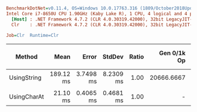 ``` ini

BenchmarkDotNet=v0.11.4, OS=Windows 10.0.17763.316 (1809/October2018Update/Redstone5)
Intel Core i7-8650U CPU 1.90GHz (Kaby Lake R), 1 CPU, 4 logical and 4 physical cores
  [Host] : .NET Framework 4.7.2 (CLR 4.0.30319.42000), 32bit LegacyJIT-v4.7.3324.0
  Clr    : .NET Framework 4.7.2 (CLR 4.0.30319.42000), 32bit LegacyJIT-v4.7.3324.0

Job=Clr  Runtime=Clr  

```
|      Method |      Mean |     Error |    StdDev | Ratio | Gen 0/1k Op | Gen 1/1k Op | Gen 2/1k Op | Allocated Memory/Op |
|------------ |----------:|----------:|----------:|------:|------------:|------------:|------------:|--------------------:|
| UsingString | 189.12 ms | 3.7498 ms | 8.2309 ms |  1.00 |  20666.6667 |           - |           - |            85.83 MB |
|             |           |           |           |       |             |             |             |                     |
| UsingCharAt |  21.10 ms | 0.4065 ms | 0.4681 ms |  1.00 |           - |           - |           - |             1.91 MB |
